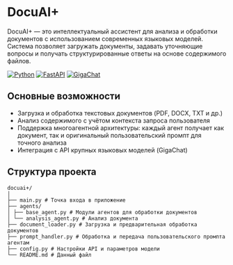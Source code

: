 # DocuAI+

DocuAI+ — это интеллектуальный ассистент для анализа и обработки документов с использованием современных языковых моделей. Система позволяет загружать документы, задавать уточняющие вопросы и получать структурированные ответы на основе содержимого файлов.

[![Python](https://img.shields.io/badge/Python-3.9%2B-blue?logo=python)](https://python.org)
[![FastAPI](https://img.shields.io/badge/FastAPI-0.100%2B-black?logo=fastapi)](https://fastapi.tiangolo.com)
[![GigaChat](https://img.shields.io/badge/GigaChat-Lite%20%7C%20Pro-purple)](https://developers.sber.ru/docs)

## Основные возможности

- Загрузка и обработка текстовых документов (PDF, DOCX, TXT и др.)
- Анализ содержимого с учётом контекста запроса пользователя
- Поддержка многоагентной архитектуры: каждый агент получает как документ, так и оригинальный пользовательский промпт для точного анализа
- Интеграция с API крупных языковых моделей (GigaChat)

## Структура проекта
```
docuai+/
│
├── main.py # Точка входа в приложение
├── agents/
│ ├── base_agent.py # Модули агентов для обработки документов
│ └── analysis_agent.py # Анализ документа
├── document_loader.py # Загрузка и предварительная обработка документов
├── prompt_handler.py # Обработка и передача пользовательского промпта агентам
├── config.py # Настройки API и параметров модели
└── README.md # Данный файл
```